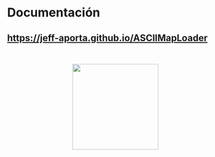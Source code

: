 # Documentación
## <a href="https://jeff-aporta.github.io/ASCIIMapLoader" target="_blank">https://jeff-aporta.github.io/ASCIIMapLoader</a>
<br/>
<p align="center">
    <img 
        src="https://jeff-aporta.github.io/ASCIIMapLoader/src/img/logo.jpeg" 
        width="200"
    />
</p>